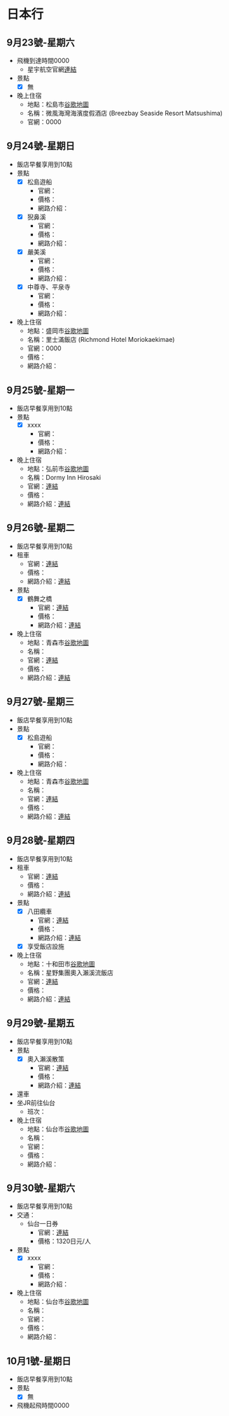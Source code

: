 日本行
====

**9月23號-星期六**
-------
 - 飛機到達時間0000
   - 星宇航空官網[連結](https://www.starlux-airlines.com/zh-TW)
 - 景點
   - [x] 無
 - 晚上住宿
   - 地點：松島市[谷歌地圖]()
   - 名稱：微風海灣海濱度假酒店 (Breezbay Seaside Resort Matsushima)
   - 官網：0000

**9月24號-星期日**
-------
 - 飯店早餐享用到10點
 - 景點
   - [x] 松島遊船
     - 官網：
     - 價格：
     - 網路介紹：
   - [x] 猊鼻溪
     - 官網：
     - 價格：
     - 網路介紹：
   - [x] 嚴美溪
     - 官網：
     - 價格：
     - 網路介紹：
   - [x] 中尊寺、平泉寺
     - 官網：
     - 價格：
     - 網路介紹：
 - 晚上住宿
   - 地點：盛岡市[谷歌地圖]()
   - 名稱：里士滿飯店 (Richmond Hotel Moriokaekimae)
   - 官網：0000
   - 價格：
   - 網路介紹：


**9月25號-星期一**
-------
 - 飯店早餐享用到10點
 - 景點
   - [x] xxxx
     - 官網：
     - 價格：
     - 網路介紹：
 - 晚上住宿
   - 地點：弘前市[谷歌地圖](https://goo.gl/maps/XhvTrSZTFAV79f117?coh=178572&entry=tt)
   - 名稱：Dormy Inn Hirosaki
   - 官網：[連結](https://www.hotespa.net/dormyinn/tchinese/brand/dormy/)
   - 價格：
   - 網路介紹：[連結](https://mimihan.tw/dormy-inn-hirosaki/)

**9月26號-星期二**
-------
 - 飯店早餐享用到10點
 - 租車
   - 官網：[連結](https://tc.tabirai.net/car/?mid=591aa4a28c427)
   - 價格：
   - 網路介紹：[連結](https://mimihan.tw/aomori-rentalcar/)
 - 景點
   - [x] 鶴舞之橋
     - 官網：[連結](https://www.tcn-tsuruta.com/gotopark.html)
     - 價格：
     - 網路介紹：[連結](https://blog.udn.com/lysjackie1204/112253890)
 - 晚上住宿
   - 地點：青森市[谷歌地圖]()
   - 名稱：
   - 官網：[連結]()
   - 價格：
   - 網路介紹：[連結]()

**9月27號-星期三**
-------
 - 飯店早餐享用到10點
 - 景點
   - [x] 松島遊船
     - 官網：
     - 價格：
     - 網路介紹：
 - 晚上住宿
   - 地點：青森市[谷歌地圖]()
   - 名稱：
   - 官網：[連結]()
   - 價格：
   - 網路介紹：[連結]()


**9月28號-星期四**
-------
 - 飯店早餐享用到10點
 - 租車
   - 官網：[連結](https://tc.tabirai.net/car/?mid=591aa4a28c427)
   - 價格：
   - 網路介紹：[連結](https://mimihan.tw/aomori-rentalcar/)
 - 景點
   - [x] 八田纜車
     - 官網：[連結](http://www.hakkoda-ropeway.jp/中文繁体)
     - 價格：
     - 網路介紹：[連結](https://mimihan.tw/hakkoda-ropeway/)
   - [x] 享受飯店設施
 - 晚上住宿
   - 地點：十和田市[谷歌地圖](https://goo.gl/maps/ZPRs7A5V819xQdwW9?coh=178572&entry=tt)
   - 名稱：星野集團奧入瀨溪流飯店
   - 官網：[連結](https://hoshinoresorts.com/zh_tw/hotels/oirasekeiryu/)
   - 價格：
   - 網路介紹：[連結](https://www.youtube.com/watch?v=gSU7JAaIXLs)


**9月29號-星期五**
-------
 - 飯店早餐享用到10點
 - 景點
   - [x] 奧入瀨溪散策
     - 官網：[連結](https://www.japan.travel/tw/spot/1833/)
     - 價格：
     - 網路介紹：[連結](https://www.youtube.com/watch?v=U52CL36ebNA)
 - 還車
 - 坐JR前往仙台
   - 班次： 
 - 晚上住宿
   - 地點：仙台市[谷歌地圖]()
   - 名稱：
   - 官網：
   - 價格：
   - 網路介紹：


**9月30號-星期六**
-------
 - 飯店早餐享用到10點
 - 交通：
   - 仙台一日券
     - 官網：[連結](https://sendaitravelpass.jp/1day/cn/)
     - 價格：1320日元/人
 - 景點
   - [x] xxxx
     - 官網：
     - 價格：
     - 網路介紹：
 - 晚上住宿
   - 地點：仙台市[谷歌地圖]()
   - 名稱：
   - 官網：
   - 價格：
   - 網路介紹：


**10月1號-星期日**
-------
 - 飯店早餐享用到10點
 - 景點
   - [x] 無
 - 飛機起飛時間0000
